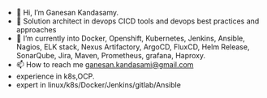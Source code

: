 - 👋 Hi, I’m Ganesan Kandasamy.
- 👀 Solution architect in devops CICD tools and devops best practices and approaches
- 🌱 I’m currently into Docker, Openshift, Kubernetes, Jenkins, Ansible, Nagios, ELK stack, Nexus Artifactory, ArgoCD, FluxCD, Helm Release, SonarQube, Jira, Maven, Prometheus, grafana, Haproxy.
- 📫 How to reach me ganesan.kandasami@gmail.com
-  experience in k8s,OCP.
-  expert in linux/k8s/Docker/Jenkins/gitlab/Ansible

<!---
ganes891/ganes891 is a ✨ special ✨ repository because its `README.md` (this file) appears on your GitHub profile.
You can click the Preview link to take a look at your changes.
--->
